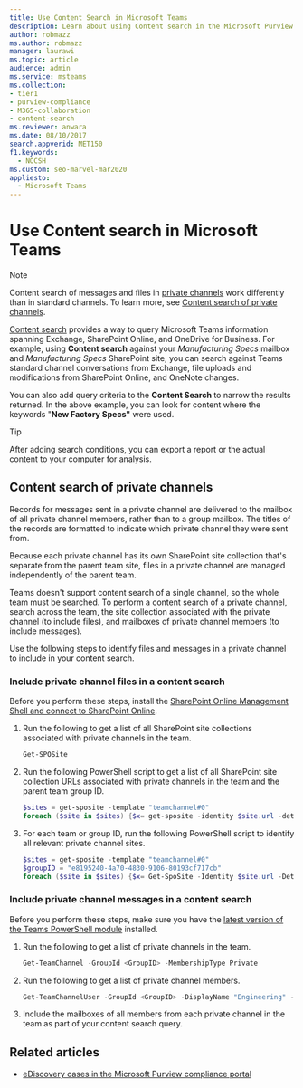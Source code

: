```yaml
---
title: Use Content Search in Microsoft Teams
description: Learn about using Content search in the Microsoft Purview compliance portal to search for Microsoft Teams content that's stored in Exchange Online, SharePoint Online, OneDrive for Business, and OneNote.
author: robmazz
ms.author: robmazz
manager: laurawi
ms.topic: article
audience: admin
ms.service: msteams
ms.collection:
- tier1
- purview-compliance
- M365-collaboration
- content-search
ms.reviewer: anwara
ms.date: 08/10/2017
search.appverid: MET150
f1.keywords: 
  - NOCSH
ms.custom: seo-marvel-mar2020
appliesto: 
  - Microsoft Teams
---
```


# Use Content search in Microsoft Teams

> [!NOTE]
> Content search of messages and files in [private channels](/microsoftteams/private-channels) work differently than in standard channels. To learn more, see [Content search of private channels](#content-search-of-private-channels).

[Content search](ediscovery-content-search.md) provides a way to query Microsoft Teams information spanning Exchange, SharePoint Online, and OneDrive for Business. For example, using **Content search** against your *Manufacturing Specs* mailbox and *Manufacturing Specs* SharePoint site, you can search against Teams standard channel conversations from Exchange, file uploads and modifications from SharePoint Online, and OneNote changes.

You can also add query criteria to the **Content Search** to narrow the results returned. In the above example, you can look for content where the keywords "**New Factory Specs"** were used.

> [!TIP]
> After adding search conditions, you can export a report or the actual content to your computer for analysis.

## Content search of private channels

Records for messages sent in a private channel are delivered to the mailbox of all private channel members, rather than to a group mailbox. The titles of the records are formatted to indicate which private channel they were sent from.

Because each private channel has its own SharePoint site collection that's separate from the parent team site, files in a private channel are managed independently of the parent team.

Teams doesn't support content search of a single channel, so the whole team must be searched. To perform a content search of a private channel, search across the team, the site collection associated with the private channel (to include files), and mailboxes of private channel members (to include messages).

Use the following steps to identify files and messages in a private channel to include in  your content search.

### Include private channel files in a content search

Before you perform these steps, install the [SharePoint Online Management Shell and connect to  SharePoint Online](/powershell/sharepoint/sharepoint-online/connect-sharepoint-online?view=sharepoint-ps).

1. Run the following to get a list of all SharePoint site collections associated with private channels in the team.

    ```PowerShell
    Get-SPOSite
    ```
2. Run the following PowerShell script to get a list of all SharePoint site collection URLs associated with private channels in the team and the parent team group ID.

    ```PowerShell
    $sites = get-sposite -template "teamchannel#0"
    foreach ($site in $sites) {$x= get-sposite -identity $site.url -detail; $x.relatedgroupID; $x.url} 
    ```
3. For each team or group ID, run the following PowerShell script to identify all relevant private channel sites.

    ```PowerShell
    $sites = get-sposite -template "teamchannel#0"
    $groupID = "e8195240-4a70-4830-9106-80193cf717cb"
    foreach ($site in $sites) {$x= Get-SpoSite -Identity $site.url -Detail; if ($x.RelatedGroupId -eq $groupID) {$x.RelatedGroupId;$x.url}}
    ```

### Include private channel messages in a content search

Before you perform these steps, make sure you have the [latest version of the Teams PowerShell module](/microsoftteams/teams-powershell-overview) installed.

1. Run the following to get a list of private channels in the team.

    ```PowerShell
    Get-TeamChannel -GroupId <GroupID> -MembershipType Private
    ```
2. Run the following to get a list of private channel members.

    ```PowerShell
    Get-TeamChannelUser -GroupId <GroupID> -DisplayName "Engineering" -Role Member
    ```
3. Include the mailboxes of all members from each private channel in the team as part of your content search query.

## Related articles

- [eDiscovery cases in the Microsoft Purview compliance portal](/microsoft-365/compliance/ediscovery-cases)
